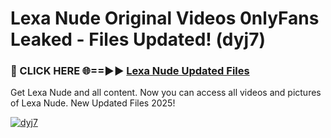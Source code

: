 # Lexa Nude Original Videos 0nlyFans Leaked - Files Updated! (dyj7)

<h3>🔴 CLICK HERE 🌐==►► <a href="https://tinyurl.com/yrmya6cz" rel="nofollow">Lexa Nude Updated Files</a></h3>

Get Lexa Nude and all content. Now you can access all videos and pictures of Lexa Nude. New Updated Files 2025!

[![dyj7](https://i.imgur.com/FMdXYCs.gif)](https://tinyurl.com/yrmya6cz)
